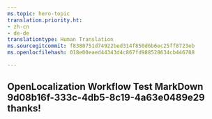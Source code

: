```yaml
---
ms.topic: hero-topic
translation.priority.ht:
- zh-cn
- de-de
translationtype: Human Translation
ms.sourcegitcommit: f8380751d74922bed314f850d6b6ec25ff8723eb
ms.openlocfilehash: 018e00eaed44343d4c867fd988528634cb446788

---
```

## OpenLocalization Workflow Test MarkDown 9d08b16f-333c-4db5-8c19-4a63e0489e29 thanks!



<!--HONumber=Jul16_HO3-->


